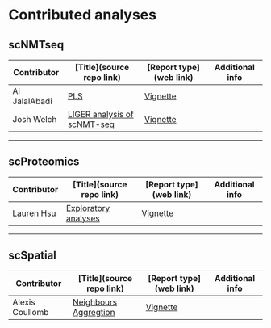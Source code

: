 # Contributed analyses


## scNMTseq

|Contributor|[Title](source repo link)|[Report type](web link)|Additional info|
|----|-----------------|-----------|-----------|
|Al JalalAbadi|[PLS](https://github.com/ajabadi/BIRSBIO2020.scNMTseq.PLS)|[Vignette](https://ajabadi.github.io/BIRSBIO2020.scNMTseq.PLS/articles/index.html)| |
|Josh Welch|[LIGER analysis of scNMT-seq](https://github.com/jw156605/BIRSBIO2020.scNMTseq.LIGER)|[Vignette](https://jw156605.github.io/BIRSBIO2020.scNMTseq.LIGER/index.html)| |

----------

## scProteomics

|Contributor|[Title](source repo link)|[Report type](web link)|Additional info|
|----|-----------------|-----------|-----------|
|Lauren Hsu|[Exploratory analyses](https://github.com/laurenhsu1/BIRSBIO2020.scProteomics.exploratory)|[Vignette](https://github.com/laurenhsu1/BIRSBIO2020.scProteomics.exploratory/articles/index.html)| |

----------

## scSpatial

|Contributor|[Title](source repo link)|[Report type](web link)|Additional info|
|----|-----------------|-----------|-----------|
|Alexis Coullomb|[Neighbours Aggregtion](https://github.com/AlexCoul/BIRSBIO2020.seqFISH.neighbors_aggregation)|[Vignette](https://alexcoul.github.io/BIRSBIO2020.seqFISH.neighbors_aggregation/spatial%20analysis/transcriptomics/2020/07/15/BIRS_Biointegration-seqFISH_challenge-neighbors_aggregation.html)|

